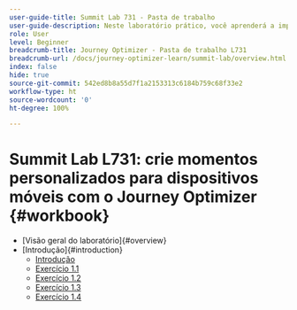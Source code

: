 ```yaml
---
user-guide-title: Summit Lab 731 - Pasta de trabalho
user-guide-description: Neste laboratório prático, você aprenderá a implementar uma estratégia de marketing de vários canais que inclua campanhas no aplicativo, notificações por push, mensagens SMS e por email, além de jornadas no Adobe Journey Optimizer.
role: User
level: Beginner
breadcrumb-title: Journey Optimizer - Pasta de trabalho L731
breadcrumb-url: /docs/journey-optimizer-learn/summit-lab/overview.html
index: false
hide: true
source-git-commit: 542ed8b8a55d7f1a2153313c6184b759c68f33e2
workflow-type: ht
source-wordcount: '0'
ht-degree: 100%

---
```



# Summit Lab L731: crie momentos personalizados para dispositivos móveis com o Journey Optimizer {#workbook}

+ [Visão geral do laboratório]{#overview}
+ [Introdução]{#introduction}
   + [Introdução](/help/l731-lab-workbook/Introduction/introduction.md)
   + [Exercício 1.1](/help/l731-lab-workbook/Introduction/exercise-1-1.md)
   + [Exercício 1.2](/help/l731-lab-workbook/Introduction/exercise-1-2.md)
   + [Exercício 1.3](/help/l731-lab-workbook/Introduction/exercise-1-3.md)
   + [Exercício 1.4](/help/l731-lab-workbook/Introduction/exercise-1-4.md)
